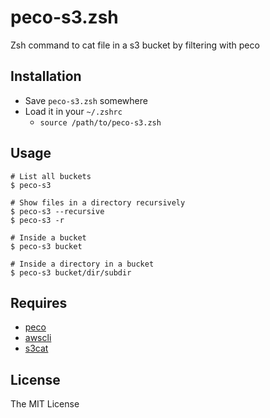 # peco-s3.zsh

Zsh command to cat file in a s3 bucket by filtering with peco

## Installation

* Save `peco-s3.zsh` somewhere
* Load it in your `~/.zshrc`
  * `source /path/to/peco-s3.zsh`

## Usage

```
# List all buckets
$ peco-s3

# Show files in a directory recursively
$ peco-s3 --recursive
$ peco-s3 -r

# Inside a bucket
$ peco-s3 bucket

# Inside a directory in a bucket
$ peco-s3 bucket/dir/subdir
```

## Requires

* [peco](https://github.com/peco/peco)
* [awscli](https://pypi.python.org/pypi/awscli)
* [s3cat](https://pypi.python.org/pypi/s3cat)

## License

The MIT License

